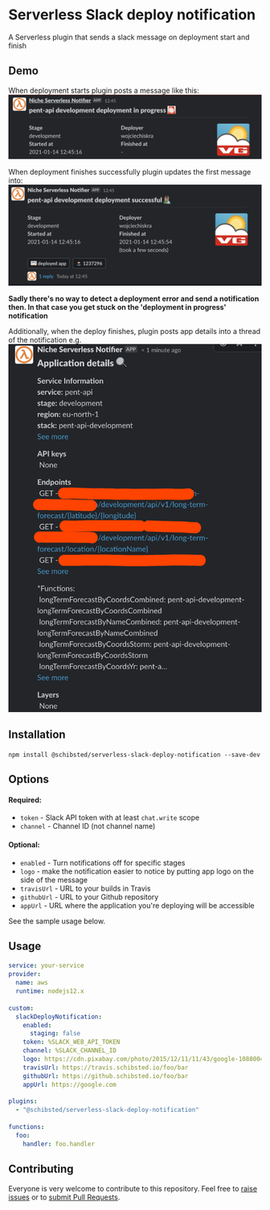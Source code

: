 # Serverless Slack deploy notification
A Serverless plugin that sends a slack message on deployment start and finish

## Demo
When deployment starts plugin posts a message like this:
![Deployment in progress](./assets/deployInProgress.png)

When deployment finishes successfully plugin updates the first message into:
![Deployment finished successfully](./assets/deployFinished.png)

**Sadly there's no way to detect a deployment error and send a notification then. 
In that case you get stuck on the 'deployment in progress' notification**

Additionally, when the deploy finishes, plugin posts app details into a thread of the notification e.g.
![Deployed app details](./assets/deployedAppDetails.png)

## Installation
`npm install @schibsted/serverless-slack-deploy-notification --save-dev`

## Options
#### Required:
- `token` - Slack API token with at least `chat.write` scope
- `channel` - Channel ID (not channel name)

#### Optional:
- `enabled` - Turn notifications off for specific stages
- `logo` - make the notification easier to notice by putting app logo on the side of the message
- `travisUrl` - URL to your builds in Travis
- `githubUrl` - URL to your Github repository
- `appUrl` - URL where the application you're deploying will be accessible

See the sample usage below.

## Usage

```yaml
service: your-service
provider:
  name: aws
  runtime: nodejs12.x

custom:
  slackDeployNotification:
    enabled:
      staging: false
    token: %SLACK_WEB_API_TOKEN
    channel: %SLACK_CHANNEL_ID
    logo: https://cdn.pixabay.com/photo/2015/12/11/11/43/google-1088004_1280.png
    travisUrl: https://travis.schibsted.io/foo/bar
    githubUrl: https://github.schibsted.io/foo/bar
    appUrl: https://google.com

plugins:
  - "@schibsted/serverless-slack-deploy-notification"

functions:
  foo:
    handler: foo.handler
```

## Contributing

Everyone is very welcome to contribute to this repository. Feel free to [raise issues](https://github.com/schibsted/serverless-slack-deploy-notification/issues) or to [submit Pull Requests](https://github.com/schibsted/serverless-slack-deploy-notification/pulls).
